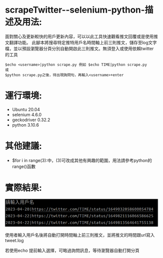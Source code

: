 # scrapeTwitter--selenium-python-描述及用法:
面對關心及更新較快的用戶更新內容，可以以此工具快速觀看推文回覆或是使用推文翻譯功能。
此腳本將搜尋特定推特用戶名時間軸上前三則推文，儲存至log文字檔，並以預設瀏覽器分頁分別自動開啟此三則推文。無須登入或使用依賴twitter的工具
    
    $echo <username>|python scrape.py 例如 $echo TIME|python scrape.py
    或
    $python scrape.py之後，待出現詢問句，再輸入<username>+enter

# 運行環境:
  * Ubuntu 20.04 
  * selenium 4.6.0
  * geckodriver 0.32.2
  * python 3.10.6


# 其他建議:
  * $for i in range(3):中，(3)可改成其他有興趣的範圍，用法請參考python的range()函數
# 實際結果:

![image](https://github.com/k-eeer/scrapeTwitter--selenium-python/blob/main/demo.png)

使用者輸入用戶名後將自動打開時間軸上前三則推文，並將推文的時間跟url寫入tweet.log

若使用echo 提前輸入選擇，可略過詢問訊息，等待瀏覽器自動打開分頁

